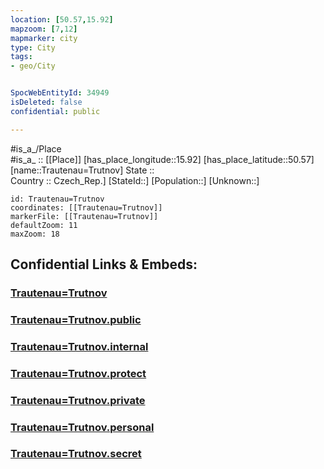 ```yaml
---
location: [50.57,15.92] 
mapzoom: [7,12] 
mapmarker: city 
type: City
tags:
- geo/City


SpocWebEntityId: 34949
isDeleted: false
confidential: public

---
```

#is_a_/Place  
#is_a_ :: [[Place]] 
[has_place_longitude::15.92] 
[has_place_latitude::50.57] 
[name::Trautenau=Trutnov] 
State ::  
Country :: Czech_Rep.] 
[StateId::] 
[Population::] 
[Unknown::] 


```leaflet
id: Trautenau=Trutnov
coordinates: [[Trautenau=Trutnov]] 
markerFile: [[Trautenau=Trutnov]] 
defaultZoom: 11 
maxZoom: 18
```


## Confidential Links & Embeds: 

### [Trautenau=Trutnov](/_Standards/Earth/Continent/Europe/Europe~Central/Czech_Republic/regions~Czech_Republic/Královéhradecký/City/Trautenau=Trutnov.md) 

### [Trautenau=Trutnov.public](/_public/Earth/Continent/Europe/Europe~Central/Czech_Republic/regions~Czech_Republic/Královéhradecký/City/Trautenau=Trutnov.public.md) 

### [Trautenau=Trutnov.internal](/_internal/Earth/Continent/Europe/Europe~Central/Czech_Republic/regions~Czech_Republic/Královéhradecký/City/Trautenau=Trutnov.internal.md) 

### [Trautenau=Trutnov.protect](/_protect/Earth/Continent/Europe/Europe~Central/Czech_Republic/regions~Czech_Republic/Královéhradecký/City/Trautenau=Trutnov.protect.md) 

### [Trautenau=Trutnov.private](/_private/Earth/Continent/Europe/Europe~Central/Czech_Republic/regions~Czech_Republic/Královéhradecký/City/Trautenau=Trutnov.private.md) 

### [Trautenau=Trutnov.personal](/_personal/Earth/Continent/Europe/Europe~Central/Czech_Republic/regions~Czech_Republic/Královéhradecký/City/Trautenau=Trutnov.personal.md) 

### [Trautenau=Trutnov.secret](/_secret/Earth/Continent/Europe/Europe~Central/Czech_Republic/regions~Czech_Republic/Královéhradecký/City/Trautenau=Trutnov.secret.md)

